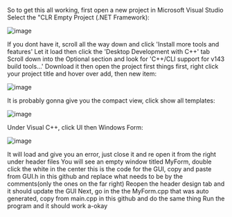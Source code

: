 So to get this all working, first open a new project in Microsoft Visual Studio
Select the "CLR Empty Project (.NET Framework):

![image](https://github.com/user-attachments/assets/9701f922-fe9f-4eb1-baf3-1d1945f11eaa)

If you dont have it, scroll all the way down and click 'Install more tools and features'
Let it load then click the 'Desktop Development with C++' tab
Scroll down into the Optional section and look for 'C++/CLI support for v143 build tools...'
Download it then open the project
first things first, right click your project title and hover over add, then new item:


![image](https://github.com/user-attachments/assets/6665c706-7fbe-4ce5-ae26-567668ef4076)


It is probably gonna give you the compact view, click show all templates:


![image](https://github.com/user-attachments/assets/23b6576f-74af-41ed-8399-e260e6e2e663)


Under Visual C++, click UI then Windows Form:


![image](https://github.com/user-attachments/assets/89abcfde-4552-4589-8112-5bd6668b637a)



It will load and give you an error, just close it and re open it from the right under header files
You will see an empty window titled MyForm, double click the white in the center
this is the code for the GUI, copy and paste from GUI.h in this github and replace what needs to be by the comments(only the ones on the far right)
Reopen the header design tab and it should update the GUI
Next, go in the the MyForm.cpp that was auto generated, copy from main.cpp in this github and do the same thing
Run the program and it should work a-okay




